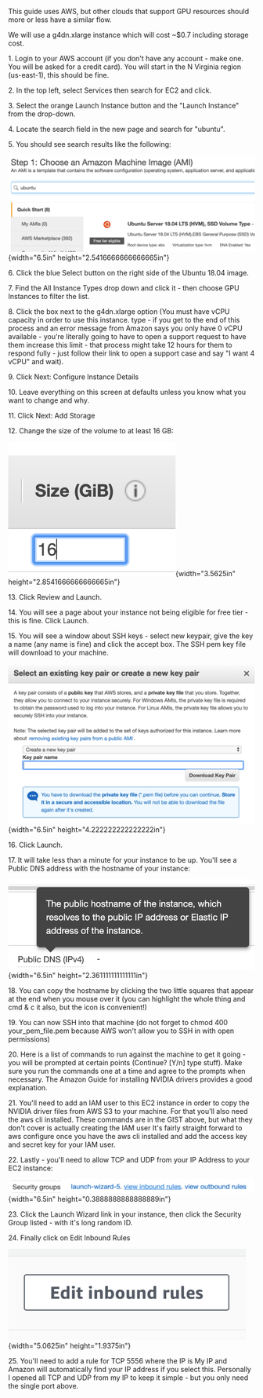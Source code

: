 This guide uses AWS, but other clouds that support GPU resources should
more or less have a similar flow.

We will use a g4dn.xlarge instance which will cost \~\$0.7 including
storage cost.

1\. Login to your AWS account (if you don\'t have any account - make
one. You will be asked for a credit card). You will start in the N
Virginia region (us-east-1), this should be fine.

2\. In the top left, select Services then search for EC2 and click.

3\. Select the orange Launch Instance button and the \"Launch Instance\"
from the drop-down.

4\. Locate the search field in the new page and search for \"ubuntu\".

5\. You should see search results like the following:

![](vertopal_01e937bcb7d242ac8a26e78cfde47b9a/media/image1.png){width="6.5in"
height="2.5416666666666665in"}

6\. Click the blue Select button on the right side of the Ubuntu 18.04
image.

7\. Find the All Instance Types drop down and click it - then choose GPU
Instances to filter the list.

8\. Click the box next to the g4dn.xlarge option (You must have vCPU
capacity in order to use this instance. type - if you get to the end of
this process and an error message from Amazon says you only have 0 vCPU
available - you\'re literally going to have to open a support request to
have them increase this limit - that process might take 12 hours for
them to respond fully - just follow their link to open a support case
and say \"I want 4 vCPU\" and wait).

9\. Click Next: Configure Instance Details

10\. Leave everything on this screen at defaults unless you know what
you want to change and why.

11\. Click Next: Add Storage

12\. Change the size of the volume to at least 16 GB:

![](vertopal_01e937bcb7d242ac8a26e78cfde47b9a/media/image4.png){width="3.5625in"
height="2.8541666666666665in"}

13\. Click Review and Launch.

14\. You will see a page about your instance not being eligible for free
tier - this is fine. Click Launch.

15\. You will see a window about SSH keys - select new keypair, give the
key a name (any name is fine) and click the accept box. The SSH pem key
file will download to your machine.

![](vertopal_01e937bcb7d242ac8a26e78cfde47b9a/media/image5.png){width="6.5in"
height="4.222222222222222in"}

16\. Click Launch.

17\. It will take less than a minute for your instance to be up. You\'ll
see a Public DNS address with the hostname of your instance:

![](vertopal_01e937bcb7d242ac8a26e78cfde47b9a/media/image2.png){width="6.5in"
height="2.361111111111111in"}

18\. You can copy the hostname by clicking the two little squares that
appear at the end when you mouse over it (you can highlight the whole
thing and cmd & c it also, but the icon is convenient!)

19\. You can now SSH into that machine (do not forget to chmod 400
your_pem_file.pem because AWS won\'t allow you to SSH in with open
permissions)

20\. Here is a list of commands to run against the machine to get it
going - you will be prompted at certain points (Continue? \[Y/n\] type
stuff). Make sure you run the commands one at a time and agree to the
prompts when necessary. The Amazon Guide for installing NVIDIA drivers
provides a good explanation.

21\. You\'ll need to add an IAM user to this EC2 instance in order to
copy the NVIDIA driver files from AWS S3 to your machine. For that
you\'ll also need the aws cli installed. These commands are in the GIST
above, but what they don\'t cover is actually creating the IAM user
It\'s fairly straight forward to aws configure once you have the aws cli
installed and add the access key and secret key for your IAM user.

22\. Lastly - you\'ll need to allow TCP and UDP from your IP Address to
your EC2 instance:

![](vertopal_01e937bcb7d242ac8a26e78cfde47b9a/media/image3.png){width="6.5in"
height="0.3888888888888889in"}

23\. Click the Launch Wizard link in your instance, then click the
Security Group listed - with it\'s long random ID.

24\. Finally click on Edit Inbound Rules

![](vertopal_01e937bcb7d242ac8a26e78cfde47b9a/media/image6.png){width="5.0625in"
height="1.9375in"}

25\. You\'ll need to add a rule for TCP 5556 where the IP is My IP and
Amazon will automatically find your IP address if you select this.
Personally I opened all TCP and UDP from my IP to keep it simple - but
you only need the single port above.

